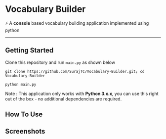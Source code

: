 # Vocabulary Builder
:zap: A **console** based vocabulary building application implemented using python

---

## Getting Started
Clone this repository and run `main.py` as shown below
```shell
git clone https://github.com/SurajTC/Vocabulary-Builder.git; cd Vocabulary-Builder
```
```
python main.py
```
Note : This application only works with **Python 3.x.x**, you can use this right out of the box - no additional dependencies are required.

## How To Use
## Screenshots
